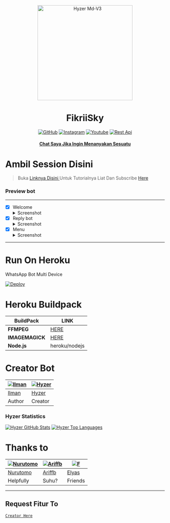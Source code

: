 <div align="center">
<img src="https://telegra.ph/file/31aedc3d4bc906086410d.png" alt="Hyzer Md-V3" width="300" />

</p>
<h1 align="center">FikriiSky</h1>

>
>
>
</div>
<p align="center">
  <a href="https://github.com/Hyzerr"><img title="GitHub" src="https://img.shields.io/badge/Github-Hyzerr.svg?style=for-the-badge&logo=github" /></a>
  <a href="httts://instagram.com/zexyds_"><img title="Instagram " src="https://img.shields.io/badge/Instagram-Hyzerr.svg?style=for-the-badge&logo=instagram" /></a>
  <a href="https://youtube.com/channel/UCBtUyjfIclyuu7yXKS0dAMw"><img title="Youtube" src="https://img.shields.io/badge/Youtube-Hyzerr.svg?style=for-the-badge&logo=youtube" /></a>
  <a href="https://api-hyzerr.herokuapp.com"><img title="Rest Api" src="https://img.shields.io/badge/Rest Api-Hyzerr.svg?style=for-the-badge&logo=twitter" /></a>
  <h4 align="center">
  <a
  <a href="https://wa.me/6281233738677">Chat Saya Jika Ingin Menanyakan Sesuatu </a>
</h4>
</p>

# Ambil Session Disini

> Buka [ Linknya Disini ](https://replit.com/@zeeoneofc/Session-Md?lita=1&outputonly=1#.replit) 
> Untuk Tutorialnya Liat Dan Subscribe [ Here ](https://youtu.be/7wfSvv4AHsQ) 

### Preview bot
------------------
- [x] Welcome <details><summary>Screenshot</summary><img src="https://telegra.ph/file/b3b7dff3e285c84442c3c.jpg"></details>
- [x] Reply bot <details><summary>Screenshot</summary><img src="https://telegra.ph/file/98c48528bd962f279ea7e.jpg"></details>
- [x] Menu  <details><summary>Screenshot</summary><img src="https://telegra.ph/file/dc3565c53a09154ef745e.jpg"></details>
------------------

# Run On Heroku

WhatsApp Bot Multi Device

[![Deploy](https://www.herokucdn.com/deploy/button.svg)](https://heroku.com/deploy?template=https://github.com/Hyzerr/MD-V3)


# Heroku Buildpack

| BuildPack | LINK |
|--------|--------|
| **FFMPEG** |[HERE](https://github.com/jonathanong/heroku-buildpack-ffmpeg-latest) |
| **IMAGEMAGICK** | [HERE](https://github.com/mcollina/heroku-buildpack-imagemagick.git) |
| **Node.js**     | heroku/nodejs|

# Creator Bot
 [![Ilman](https://github.com/ilmanhdyt.png?size=200)](https://github.com/ilmanhdyt) | [![Hyzer](https://github.com/Hyzerr.png?size=200)](https://github.com/Hyzerr) 
----|----
[Ilman](https://github.com/ilmanhdyt) | [Hyzer](https://github.com/Hyzerr)
 Author | Creator
 
### Hyzer Statistics

[![Hyzer GitHub Stats](https://github-readme-stats.vercel.app/api?username=Hyzerr&show_icons=true&hide=issues&theme=radical)](https://github-readme-stats.vercel.app)
[![Hyzer Top Languages](https://github-readme-stats.vercel.app/api/top-langs?username=Hyzerr&layout=compact&theme=radical)](https://github-readme-stats.vercel.app)

# Thanks to
 [![Nurutomo](https://github.com/Nurutomo.png?size=200)](https://github.com/Nurutomo) | [![Ariffb](https://github.com/ariffb25.png?size=200)](https://github.com/ariffb25) | [![F](https://github.com/Paquito1923.png?size=200)](https://github.com/Paquito1923)
----|----|----
[Nurutomo](https://github.com/Nurutomo) | [Ariffb](https://github.com/ariffb25) | [Elyas](https://github.com/Paquito1923)
 Helpfully | Suhu? | Friends

---------

## Request Fitur To
[`Creator Here`](https://wa.me/6287892711054?text=Banh+req+fitur) 
